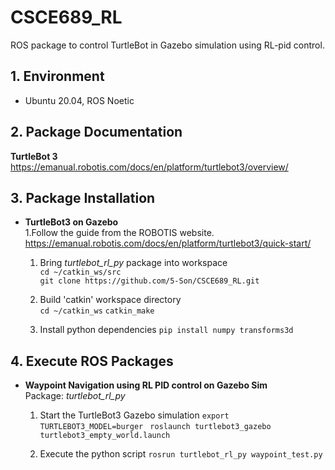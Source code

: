 # CSCE689_RL

ROS package to control TurtleBot in Gazebo simulation using RL-pid control.

## 1. Environment
- Ubuntu 20.04, ROS Noetic
  
## 2. Package Documentation

**TurtleBot 3**  
https://emanual.robotis.com/docs/en/platform/turtlebot3/overview/

## 3. Package Installation

- **TurtleBot3 on Gazebo**  
	1.Follow the guide from the ROBOTIS website.
	https://emanual.robotis.com/docs/en/platform/turtlebot3/quick-start/

	1. Bring *turtlebot_rl_py* package into workspace  
		`cd ~/catkin_ws/src`  
		`git clone https://github.com/5-Son/CSCE689_RL.git`
    
	2. Build 'catkin' workspace directory  
		`cd ~/catkin_ws`
		`catkin_make`
    
	3. Install python dependencies 
		`pip install numpy transforms3d`

## 4. Execute ROS Packages
- **Waypoint Navigation using RL PID control on Gazebo Sim**  
	Package: *turtlebot_rl_py*
	1. Start the TurtleBot3  Gazebo simulation
  `export TURTLEBOT3_MODEL=burger `
  `roslaunch turtlebot3_gazebo turtlebot3_empty_world.launch`
  
	2. Execute the python script
	`rosrun turtlebot_rl_py waypoint_test.py`  
